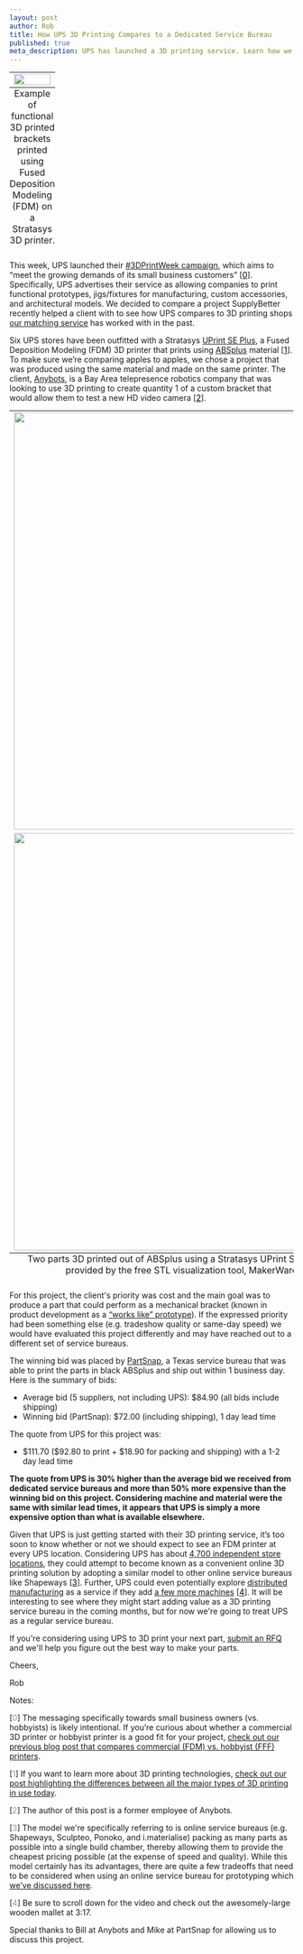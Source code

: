 ```yaml
--- 
layout: post
author: Rob
title: How UPS 3D Printing Compares to a Dedicated Service Bureau
published: true
meta_description: UPS has launched a 3D printing service. Learn how we compare this new custom 3D printing option to dedicated service bureaus. 
---
```


<table class="image" style="margin: auto;">
<caption align="bottom">Example of functional 3D printed brackets printed using Fused Deposition Modeling (FDM) on a Stratasys 3D printer. </caption>
<tr><td><img src="https://s3.amazonaws.com/supplybetter_images/Blog+Images/SupplyBetter-FDM_parts.jpg" width="100%"></td></tr>
</table>

<p>This week, UPS launched their <a href="http://www.theupsstore.com/small-business-solutions/Pages/3D-printing.aspx" target="_blank">#3DPrintWeek campaign</a>, which aims to “meet the growing demands of its small business customers” [<a href="#f0n"><font color="#000000">0</font></a>]. Specifically, UPS advertises their service as allowing companies to print functional prototypes, jigs/fixtures for manufacturing, custom accessories, and architectural models. We decided to compare a project SupplyBetter recently helped a client with to see how UPS compares to 3D printing shops <a href="http://supplybetter.com" target="_blank">our matching service</a> has worked with in the past.</p>

<p>Six UPS stores have been outfitted with a Stratasys <a href="http://www.stratasys.com/~/media/Main/Secure/System_Spec_Sheets-SS/DimensionProductSpecs/uPrintSESellSheet-INTL-ENG-10-13%20WEB.pdf" target="_blank">UPrint SE Plus</a>, a Fused Deposition Modeling (FDM) 3D printer that prints using <a href="http://www.stratasys.com/~/media/Main/Secure/material%20Specs%20MS/Fortus-Material-Specs/Fortus-MS-ABSplus-01-13-web.ashx" target="_blank">ABSplus</a> material [<a href="#f1n"><font color="#000000">1</font></a>]. To make sure we’re comparing apples to apples, we chose a project that was produced using the same material and made on the same printer. The client, <a href="https://www.anybots.com/" target="_blank">Anybots</a>, is a Bay Area telepresence robotics company that was looking to use 3D printing to create quantity 1 of a custom bracket that would allow them to test a new HD video camera [<a href="#f2n"><font color="#000000">2</font></a>]. </p>

<table class="image" style="margin: auto;">
<caption align="bottom">Two parts 3D printed out of ABSplus using a Stratasys UPrint SE plus machine. Visualization provided by the free STL visualization tool, MakerWare (version 2.4.1.35).</caption>
<tr><td><img src="https://s3.amazonaws.com/supplybetter_images/Blog+Images/SupplyBetter-PART1.png" width="740"></td></tr>
<tr><td><img src="https://s3.amazonaws.com/supplybetter_images/Blog+Images/SupplyBetter-PART2.png" width="740"></td></tr>
</table>

<p>For this project, the client's priority was cost and the main goal was to produce a part that could perform as a mechanical bracket (known in product development as a <a href="https://dschool.stanford.edu/groups/k12/wiki/e7aa3/Looks_likeWorks_like.html" target="_blank">“works like” prototype</a>). If the expressed priority had been something else (e.g. tradeshow quality or same-day speed) we would have evaluated this project differently and may have reached out to a different set of service bureaus.</p>

<p>The winning bid was placed by <a href="https://www.partsnap.com/3d-printing/3d-printing-materials-stratasys-fdm/" target="_blank">PartSnap</a>, a Texas service bureau that was able to print the parts in black ABSplus and ship out within 1 business day. Here is the summary of bids:</p>

<ul>
<li>Average bid (5 suppliers, not including UPS): $84.90 (all bids include shipping)</li>
<li>Winning bid (PartSnap): $72.00 (including shipping), 1 day lead time</li>
</ul>

<p>The quote from UPS for this project was:</p>
<ul>
  <li>$111.70 ($92.80 to print + $18.90 for packing and shipping) with a 1-2 day lead time</li>
</ul>

<p><strong>The quote from UPS is 30% higher than the average bid we received from dedicated service bureaus and more than 50% more expensive than the winning bid on this project. Considering machine and material were the same with similar lead times, it appears that UPS is simply a more expensive option than what is available elsewhere.</strong></p>

<p>Given that UPS is just getting started with their 3D printing service, it’s too soon to know whether or not we should expect to see an FDM printer at every UPS location. Considering UPS has about <a href="http://en.wikipedia.org/wiki/The_UPS_Store" target="_blank">4,700 independent store locations</a>, they could attempt to become known as a convenient online 3D printing solution by adopting a similar model to other online service bureaus like Shapeways [<a href="#f3n"><font color="#000000">3</font></a>]. Further, UPS could even potentially explore <a href="http://qz.com/97059/atfab-future-of-manufacturing/" target="_blank">distributed manufacturing</a> as a service if they add <a href="http://www.shopbotblog.com/index.php/2014/06/homebuilt-is-re-inventing-homebuilding-with-distributed-manufacturing-and-shopbots/" target="_blank">a few more machines</a> [<a href="#f4n"><font color="#000000">4</font></a>]. It will be interesting to see where they might start adding value as a 3D printing service bureau in the coming months, but for now we're going to treat UPS as a regular service bureau.</p> 

<p>If you're considering using UPS to 3D print your next part, <a href="https://www.supplybetter.com" target="_blank">submit an RFQ</a> and we'll help you figure out the best way to make your parts.</p>


<p>Cheers,</p>
<p>Rob</p>

<div class="footer">
  <p>Notes:</p>
  <p>[<a name="f0n"><font color="#9499a7">0</font></a>] The messaging specifically towards small business owners (vs. hobbyists) is likely intentional. If you’re curious about whether a commercial 3D printer or hobbyist printer is a good fit for your project, <a href="https://www.supplybetter.com/blog/choosing-fff-vs-fdm.html" target="_blank">check out our previous blog post that compares commercial (FDM) vs. hobbyist (FFF) printers</a>. </p>
  <p>[<a name="f1n"><font color="#9499a7">1</font></a>] If you want to learn more about 3D printing technologies, <a href="https://www.supplybetter.com/blog/differences-between-major-commercial-3d-printing-types.html" target="_blank">check out our post highlighting the differences between all the major types of 3D printing in use today</a>. 
  <p>[<a name="f2n"><font color="#9499a7">2</font></a>] The author of this post is a former employee of Anybots.</p>
  <p>[<a name="f3n"><font color="#9499a7">3</font></a>] The model we're specifically referring to is online service bureaus (e.g. Shapeways, Sculpteo, Ponoko, and i.materialise) packing as many parts as possible into a single build chamber, thereby allowing them to provide the cheapest pricing possible (at the expense of speed and quality). While this model certainly has its advantages, there are quite a few tradeoffs that need to be considered when using an online service bureau for prototyping which <a href="https://www.supplybetter.com/blog/shapeways-vs-supplybetter" target="_blank">we’ve discussed here</a>. 
  <p>[<a name="f4n"><font color="#9499a7">4</font></a>] Be sure to scroll down for the video and check out the awesomely-large wooden mallet at 3:17. </p>
  <p>Special thanks to Bill at Anybots and Mike at PartSnap for allowing us to discuss this project. </p>

</div>
